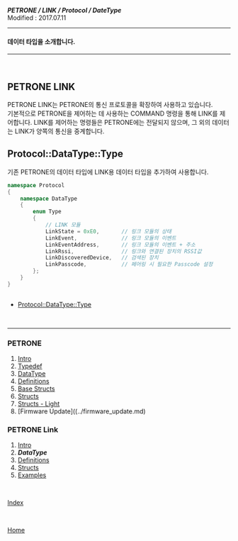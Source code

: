 ***PETRONE / LINK / Protocol / DateType***<br>
Modified : 2017.07.11

---

#### 데이터 타입을 소개합니다.

---

<br>

## PETRONE LINK

PETRONE LINK는 PETRONE의 통신 프로토콜을 확장하여 사용하고 있습니다.
<br>
기본적으로 PETRONE을 제어하는 데 사용하는 COMMAND 명령을 통해 LINK를 제어합니다. LINK를 제어하는 명령들은 PETRONE에는 전달되지 않으며, 그 외의 데이터는 LINK가 양쪽의 통신을 중계합니다.
<br>

## <a name="DataType">Protocol::DataType::Type</a>
기존 PETRONE의 데이터 타입에 LINK용 데이터 타입을 추가하여 사용합니다.

```cpp
namespace Protocol
{
    namespace DataType
    {
        enum Type
        {
            // LINK 모듈
            LinkState = 0xE0,       // 링크 모듈의 상태
            LinkEvent,              // 링크 모듈의 이벤트
            LinkEventAddress,       // 링크 모듈의 이벤트 + 주소
            LinkRssi,               // 링크와 연결된 장치의 RSSI값
            LinkDiscoveredDevice,   // 검색된 장치
            LinkPasscode,           // 페어링 시 필요한 Passcode 설정
        };
    }
}
 
```

 - [Protocol::DataType::Type](../datatype.md#DataType)


<br>

---

### PETRONE

1. [Intro](../intro.md)
2. [Typedef](../typedef.md)
3. [DataType](../datatype.md)
4. [Definitions](../definitions.md)
5. [Base Structs](../base_structs.md)
6. [Structs](../structs.md)
7. [Structs - Light](../structs_light.md)
8. [Firmware Update]((../firmware_update.md)


### PETRONE Link

1. [Intro](intro.md)
2. ***DataType***
3. [Definitions](definitions.md)
4. [Structs](structs.md)
5. [Examples](examples.md)

<br>

[Index](../index.md)

<br>

[Home](../../../../../README.md)

